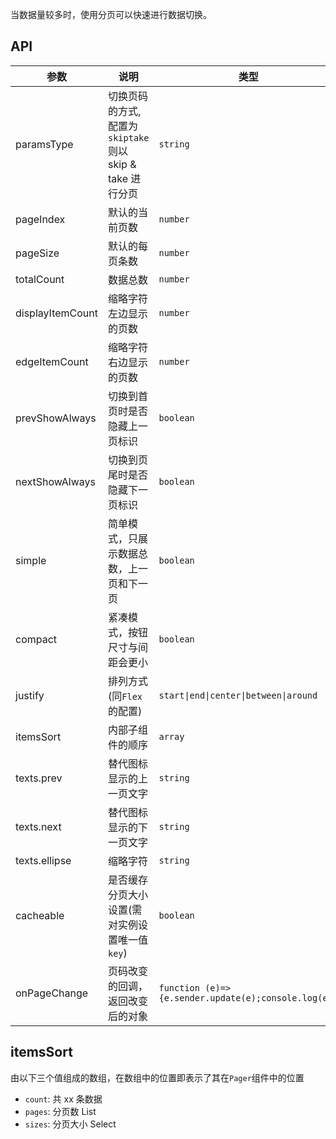 当数据量较多时，使用分页可以快速进行数据切换。

## API

| 参数 | 说明 | 类型 | 默认值 |
| --- | --- | --- | --- |
| paramsType | 切换页码的方式,配置为`skiptake`则以 skip & take 进行分页 | `string` | `default` |
| pageIndex | 默认的当前页数 | `number` | 1 |
| pageSize | 默认的每页条数 | `number` | 10 |
| totalCount | 数据总数 | `number` | 0 |
| displayItemCount | 缩略字符左边显示的页数 | `number` | 5 |
| edgeItemCount | 缩略字符右边显示的页数 | `number` | 1 |
| prevShowAlways | 切换到首页时是否隐藏上一页标识 | `boolean` | true |
| nextShowAlways | 切换到页尾时是否隐藏下一页标识 | `boolean` | true |
| simple | 简单模式，只展示数据总数，上一页和下一页 | `boolean` | false |
| compact | 紧凑模式，按钮尺寸与间距会更小 | `boolean` | false |
| justify | 排列方式(同`Flex`的配置) | `start\|end\|center\|between\|around` | end |
| itemsSort | 内部子组件的顺序 | `array` | `['count', 'pages', 'sizes']` |
| texts.prev | 替代图标显示的上一页文字 | `string` | 上一页 |
| texts.next | 替代图标显示的下一页文字 | `string` | 下一页 |
| texts.ellipse | 缩略字符 | `string` | ... |
| cacheable | 是否缓存分页大小设置(需对实例设置唯一值`key`) | `boolean` | false |
| onPageChange | 页码改变的回调，返回改变后的对象 | `function (e)=>{e.sender.update(e);console.log(e)}` | - |

## itemsSort

由以下三个值组成的数组，在数组中的位置即表示了其在`Pager`组件中的位置

- `count`: 共 xx 条数据
- `pages`: 分页数 List
- `sizes`: 分页大小 Select
